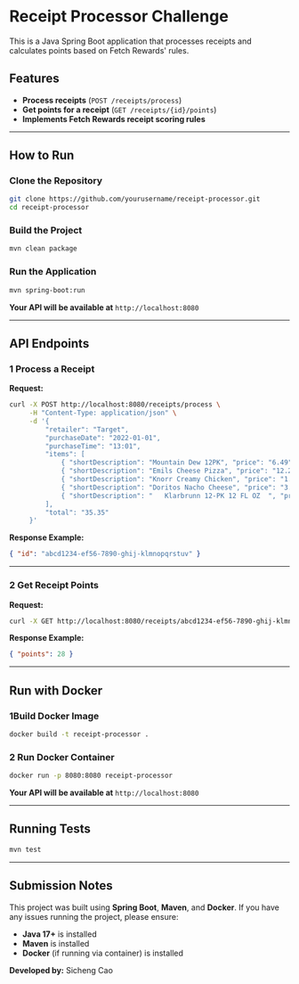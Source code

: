 # Receipt Processor Challenge

This is a Java Spring Boot application that processes receipts and calculates points based on Fetch Rewards' rules.

## Features
- **Process receipts** (`POST /receipts/process`)
- **Get points for a receipt** (`GET /receipts/{id}/points`)
- **Implements Fetch Rewards receipt scoring rules**

---

## How to Run

### **Clone the Repository**
```sh
git clone https://github.com/yourusername/receipt-processor.git
cd receipt-processor
```

### **Build the Project**
```sh
mvn clean package
```

### **Run the Application**
```sh
mvn spring-boot:run
```
 **Your API will be available at** `http://localhost:8080`

---

## API Endpoints

### **1 Process a Receipt**
**Request:**
```sh
curl -X POST http://localhost:8080/receipts/process \
     -H "Content-Type: application/json" \
     -d '{
         "retailer": "Target",
         "purchaseDate": "2022-01-01",
         "purchaseTime": "13:01",
         "items": [
             { "shortDescription": "Mountain Dew 12PK", "price": "6.49" },
             { "shortDescription": "Emils Cheese Pizza", "price": "12.25" },
             { "shortDescription": "Knorr Creamy Chicken", "price": "1.26" },
             { "shortDescription": "Doritos Nacho Cheese", "price": "3.35" },
             { "shortDescription": "   Klarbrunn 12-PK 12 FL OZ  ", "price": "12.00" }
         ],
         "total": "35.35"
     }'
```

**Response Example:**
```json
{ "id": "abcd1234-ef56-7890-ghij-klmnopqrstuv" }
```

---

### **2 Get Receipt Points**
**Request:**
```sh
curl -X GET http://localhost:8080/receipts/abcd1234-ef56-7890-ghij-klmnopqrstuv/points
```

**Response Example:**
```json
{ "points": 28 }
```

---

##  Run with Docker
### **1Build Docker Image**
```sh
docker build -t receipt-processor .
```

### **2 Run Docker Container**
```sh
docker run -p 8080:8080 receipt-processor
```
**Your API will be available at** `http://localhost:8080`

---

## Running Tests
```sh
mvn test
```

---

## Submission Notes
This project was built using **Spring Boot**, **Maven**, and **Docker**. If you have any issues running the project, please ensure:
- **Java 17+** is installed
- **Maven** is installed
- **Docker** (if running via container) is installed

**Developed by:** Sicheng Cao
